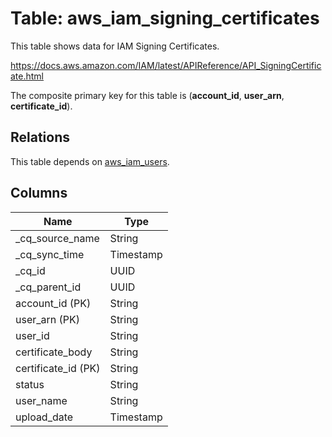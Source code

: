 # Table: aws_iam_signing_certificates

This table shows data for IAM Signing Certificates.

https://docs.aws.amazon.com/IAM/latest/APIReference/API_SigningCertificate.html

The composite primary key for this table is (**account_id**, **user_arn**, **certificate_id**).

## Relations

This table depends on [aws_iam_users](aws_iam_users).

## Columns

| Name          | Type          |
| ------------- | ------------- |
|_cq_source_name|String|
|_cq_sync_time|Timestamp|
|_cq_id|UUID|
|_cq_parent_id|UUID|
|account_id (PK)|String|
|user_arn (PK)|String|
|user_id|String|
|certificate_body|String|
|certificate_id (PK)|String|
|status|String|
|user_name|String|
|upload_date|Timestamp|